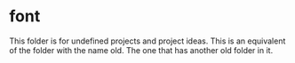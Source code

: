 # font

This folder is for undefined projects and project ideas. This is an equivalent of the folder with the name old. The one that has another old folder in it.
